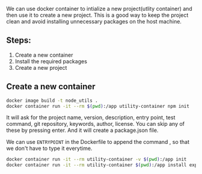 We can use docker container to intialize a new project(utlity container) and then use it to create a new project. This is a good way to keep the project clean and avoid installing unnecessary packages on the host machine.

## Steps:

1. Create a new container
2. Install the required packages
3. Create a new project

## Create a new container

```bash
docker image build -t node_utils .
docker container run -it --rm $(pwd):/app utility-container npm init
```

It will ask for the project name, version, description, entry point, test command, git repository, keywords, author, license. You can skip any of these by pressing enter.
And it will create a package.json file.

We can use `ENTRYPOINT` in the Dockerfile to append the command , so that we don't have to type it everytime.

```bash
docker container run -it --rm utility-container -v $(pwd):/app init
docker container run -it --rm utility-container $(pwd):/app install express
```
